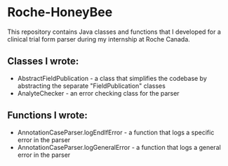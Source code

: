 # Roche-HoneyBee
This repository contains Java classes and functions that I developed for a clinical trial form parser during my internship at Roche Canada.

## Classes I wrote:
- AbstractFieldPublication - a class that simplifies the codebase by abstracting the separate "FieldPublication" classes
- AnalyteChecker - an error checking class for the parser

## Functions I wrote:
- AnnotationCaseParser.logEndIfError - a function that logs a specific error in the parser
- AnnotationCaseParser.logGeneralError - a function that logs a general error in the parser